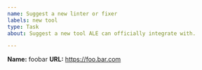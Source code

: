 ```yaml
---
name: Suggest a new linter or fixer
labels: new tool
type: Task
about: Suggest a new tool ALE can officially integrate with.

---
```


<!--
  Write "Add support for foobar" as the issue title, or similar.

  Fill out the details below.
-->

**Name:** foobar
**URL:** https://foo.bar.com

<!--
  Write a description of the tool, and add any other information you think might
  be helpful. Consider creating a pull request to add support for the tool
  yourself.
-->

